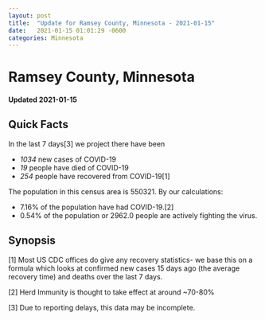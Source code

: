 ```yaml
---
layout: post
title:  "Update for Ramsey County, Minnesota - 2021-01-15"
date:   2021-01-15 01:01:29 -0600
categories: Minnesota
---
```


# Ramsey County, Minnesota
#### Updated 2021-01-15

## Quick Facts

In the last 7 days[3] we project there have been
- *1034* new cases of COVID-19
- *19* people have died of COVID-19
- *254* people have recovered from COVID-19[1]

The population in this census area is 550321. By our calculations:
- 7.16% of the population have had COVID-19.[2]
- 0.54% of the population or 2962.0 people are actively fighting the virus.

## Synopsis




[1] Most US CDC offices do give any recovery statistics- we base this on a formula which looks at confirmed new cases
15 days ago (the average recovery time) and deaths over the last 7 days.

[2] Herd Immunity is thought to take effect at around ~70-80%

[3] Due to reporting delays, this data may be incomplete.
 
    
